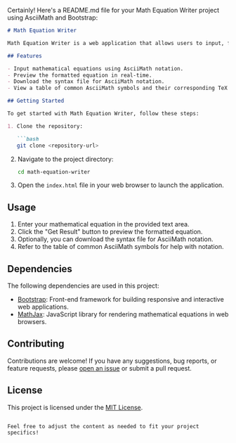 Certainly! Here's a README.md file for your Math Equation Writer project using AsciiMath and Bootstrap:

```markdown
# Math Equation Writer

Math Equation Writer is a web application that allows users to input, format, and preview mathematical equations using AsciiMath notation. The application is built with Bootstrap for styling and interactivity.

## Features

- Input mathematical equations using AsciiMath notation.
- Preview the formatted equation in real-time.
- Download the syntax file for AsciiMath notation.
- View a table of common AsciiMath symbols and their corresponding TeX alternatives.

## Getting Started

To get started with Math Equation Writer, follow these steps:

1. Clone the repository:

   ```bash
   git clone <repository-url>
   ```

2. Navigate to the project directory:

   ```bash
   cd math-equation-writer
   ```

3. Open the `index.html` file in your web browser to launch the application.

## Usage

1. Enter your mathematical equation in the provided text area.
2. Click the "Get Result" button to preview the formatted equation.
3. Optionally, you can download the syntax file for AsciiMath notation.
4. Refer to the table of common AsciiMath symbols for help with notation.

## Dependencies

The following dependencies are used in this project:

- [Bootstrap](https://getbootstrap.com/): Front-end framework for building responsive and interactive web applications.
- [MathJax](https://www.mathjax.org/): JavaScript library for rendering mathematical equations in web browsers.

## Contributing

Contributions are welcome! If you have any suggestions, bug reports, or feature requests, please [open an issue](<link to issue tracker>) or submit a pull request.

## License

This project is licensed under the [MIT License](LICENSE).
```

Feel free to adjust the content as needed to fit your project specifics!
